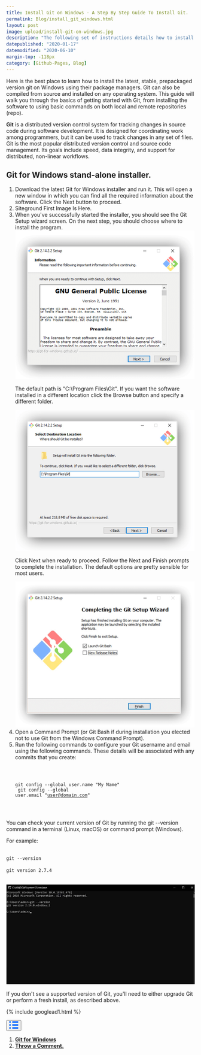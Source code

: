 ```yaml
---
title: Install Git on Windows - A Step By Step Guide To Install Git.
permalink: Blog/install_git_windows.html
layout: post
image: upload/install-git-on-windows.jpg
description: "The following set of instructions details how to install Git on Windows. You can either install it as a package or via another installer or download the source code and compile it. Git for Windows focuses on offering a lightweight, native set of tools that bring the full feature set of the Git SCM to Windows while providing appropriate use."
datepublished: "2020-01-17"
datemodified: "2020-06-10"
margin-top: -118px
category: [Github-Pages, Blog]
---
```


Here is the best place to learn how to install the latest, stable, prepackaged version git on Windows using their package managers. Git can also be compiled from source and installed on any operating system. This guide will walk you through the basics of getting started with Git, from installing the software to using basic commands on both local and remote repositories (repo).

<strong>Git</strong> is a distributed version control system for tracking changes in source code during software development. It is designed for coordinating work among programmers, but it can be used to track changes in any set of files. Git is the most popular distributed version control and source code management. Its goals include speed, data integrity, and support for distributed, non-linear workflows.

<h2 id="git-for-windows">Git for Windows stand-alone installer.</h2>

<ol>
<li>Download the latest Git for Windows installer and run it. This will open a new window in which you can find all the required information about the software. Click the Next button to proceed.
</li>
<li>Siteground First Image Is Here.</li>
<li>When you've successfully started the installer, you should see the Git Setup wizard screen. On the next step, you should choose where to install the program. <br>

<img src="/uploads/install-git-windows-1.png">

The default path is "C:\Program Files\Git". If you want the software installed in a different location click the Browse button and specify a different folder. <br>

<img src="/uploads/install-git-windows-2.png">

Click Next when ready to proceed. Follow the Next and Finish prompts to complete the installation. The default options are pretty sensible for most users.</li>

<img src="/uploads/install-git-windows-3.png">

<li>Open a Command Prompt (or Git Bash if during installation you elected not to use Git from the Windows Command Prompt).</li>
<li>Run the following commands to configure your Git username and email using the following commands. These details will be associated with any commits that you create:</li>
<pre>
<code>

git config --global user.name "My Name" <br>
git config --global user.email "user@domain.com"

</code>
</pre>
</ol>

You can check your current version of Git by running the git --version command in a terminal (Linux, macOS) or command prompt (Windows).

For example:

<pre>
<code>
git --version <br>
git version 2.7.4
</code>
</pre>

<img src="/uploads/install-git-windows-cmd.jpg">

If you don't see a supported version of Git, you'll need to either upgrade Git or perform a fresh install, as described above.

{% include googlead1.html %}

<div class="anim_container">
<button id="show">
<svg width="24" height="20" viewBox="0 0 24 20">
<path d="M3 0H1C0.4 0 0 0.4 0 1V3C0 3.6 0.4 4 1 4H3C3.6 4 4 3.6 4 3V1C4 0.4 3.6 0 3 0Z"
									fill="#0066FF" />
								<path d="M3 0H1C0.4 0 0 0.4 0 1V3C0 3.6 0.4 4 1 4H3C3.6 4 4 3.6 4 3V1C4 0.4 3.6 0 3 0Z"
									transform="translate(0 8)" fill="#0066FF" />
								<path d="M3 0H1C0.4 0 0 0.4 0 1V3C0 3.6 0.4 4 1 4H3C3.6 4 4 3.6 4 3V1C4 0.4 3.6 0 3 0Z"
									transform="translate(0 16)" fill="#0066FF" />
								<path
									d="M15 0H1C0.4 0 0 0.4 0 1V3C0 3.6 0.4 4 1 4H15C15.6 4 16 3.6 16 3V1C16 0.4 15.6 0 15 0Z"
									transform="translate(8)" fill="#0066FF" />
								<path
									d="M15 0H1C0.4 0 0 0.4 0 1V3C0 3.6 0.4 4 1 4H15C15.6 4 16 3.6 16 3V1C16 0.4 15.6 0 15 0Z"
									transform="translate(8 8)" fill="#0066FF" />
								<path
									d="M15 0H1C0.4 0 0 0.4 0 1V3C0 3.6 0.4 4 1 4H15C15.6 4 16 3.6 16 3V1C16 0.4 15.6 0 15 0Z"
									transform="translate(8 16)" fill="#0066FF" />
							</svg>
						</button>
<div id="links_container">
			<ol>
				<li> <a href="#git-for-windows" class="test"><b>Git for Windows</b></a></li>
				<li><a href="#disqus_thread" class="test"><b>Throw a Comment.</b></a></li>
			</ol>
		</div>
</div>
